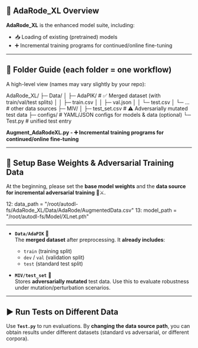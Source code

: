 ## 🚀 AdaRode_XL Overview

**AdaRode_XL** is the enhanced model suite, including:
- 📥 Loading of existing (pretrained) models
- ➕ Incremental training programs for continued/online fine-tuning

---

## 📁 Folder Guide (each folder = one workflow)

A high-level view (names may vary slightly by your repo):

AdaRode_XL/
├─ Data/
│ ├─ AdaPIK/ # ✅ Merged dataset (with train/val/test splits)
│ │ ├─ train.csv
│ │ ├─ val.json
│ │ └─ test.csv
│ └─ ... # other data sources
    ├─ MIV/
    │ ├─ test_set.csv # ⚠️ Adversarially mutated test data
    ├─ configs/ # YAML/JSON configs for models & data (optional)
└─ Test.py # unified test entry


**Augment_AdaRodeXL.py - ➕ Incremental training programs for continued/online fine-tuning**

---------------------------------------------------
## 🔧 Setup Base Weights & Adversarial Training Data

At the beginning, please set the **base model weights** and the **data source for incremental adversarial training** 🧠⚔️.


12: data_path = "/root/autodl-fs/AdaRode_XL/Data/AdaRode/AugmentedData.csv"
13: model_path = "/root/autodl-fs/Model/XLnet.pth"

---------------------------------------------------




- **`Data/AdaPIK`** 🧾  
  The **merged dataset** after preprocessing. It **already includes**:
  - `train` (training split)
  - `dev` / `val` (validation split)
  - `test` (standard test split)

- **`MIV/test_set`** 🧪  
  Stores **adversarially mutated** test data. Use this to evaluate robustness under mutation/perturbation scenarios.

---

## ▶️ Run Tests on Different Data

Use **`Test.py`** to run evaluations. By **changing the data source path**, you can obtain results under different datasets (standard vs adversarial, or different corpora).
